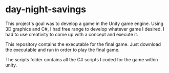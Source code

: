 # day-night-savings
This project's goal was to develop a game in the Unity game engine. Using 3D graphics and C#, I had free range to develop whatever game I desired. I had to use creativity to come up with a concept and execute it.

This repository contains the executable for the final game. Just download the executable and run in order to play the final game.

The scripts folder contains all the C# scripts I coded for the game within unity.
